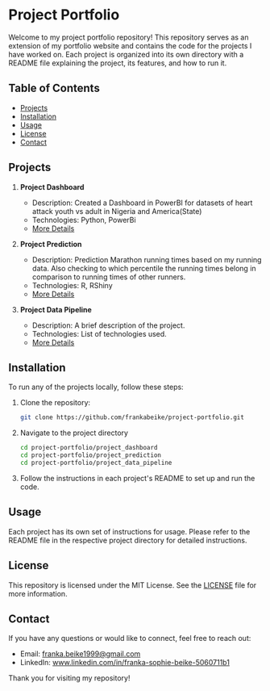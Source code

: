 # Project Portfolio

Welcome to my project portfolio repository! This repository serves as an extension of my portfolio website and contains the code for the projects I have worked on. 
Each project is organized into its own directory with a  README file explaining the project, its features, and how to run it.

## Table of Contents

- [Projects](#projects)
- [Installation](#installation)
- [Usage](#usage)
- [License](#license)
- [Contact](#contact)

## Projects

1. **Project Dashboard**
   - Description: Created a Dashboard in PowerBI for datasets of heart attack youth vs adult in Nigeria and America(State)
   - Technologies: Python, PowerBi
   - [More Details](Project_Dashboard)

2. **Project Prediction**
   - Description: Prediction Marathon running times based on my running data. Also checking to which percentile the running times belong in comparison to running times of other runners.
   - Technologies: R, RShiny
   - [More Details](Project_Prediction)

3. **Project Data Pipeline**
   - Description: A brief description of the project.
   - Technologies: List of technologies used.
   - [More Details](Project_Data_Pipeline)

## Installation

To run any of the projects locally, follow these steps:

1. Clone the repository:
   ```sh
   git clone https://github.com/frankabeike/project-portfolio.git
2. Navigate to the project directory
   ```sh
   cd project-portfolio/project_dashboard
   cd project-portfolio/project_prediction
   cd project-portfolio/project_data_pipeline
3. Follow the instructions in each project's README to set up and run the code.

## Usage

Each project has its own set of instructions for usage. Please refer to the README file in the respective project directory for detailed instructions.

## License

This repository is licensed under the MIT License. See the [LICENSE](path/to/LICENSE.md) file for more information.

## Contact

If you have any questions or would like to connect, feel free to reach out:
 - Email: franka.beike1999@gmail.com
 - LinkedIn: www.linkedin.com/in/franka-sophie-beike-5060711b1

Thank you for visiting my repository!

   
